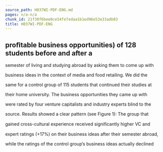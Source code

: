 ```yaml
---
source_path: H037WI-PDF-ENG.md
pages: n/a-n/a
chunk_id: 21f30f6bee0ce54fefedaa1b1ed96e53e33adb83
title: H037WI-PDF-ENG
---
```

## proﬁtable business opportunities) of 128 students before and after a

semester of living and studying abroad by asking them to come up with

business ideas in the context of media and food retailing. We did the

same for a control group of 115 students that continued their studies at

their home university. The business opportunities they came up with

were rated by four venture capitalists and industry experts blind to the

source. Results showed a clear pattern (see Figure 1): The group that

gained cross-cultural experience received signiﬁcantly higher VC and

expert ratings (+17%) on their business ideas after their semester abroad,

while the ratings of the control group’s business ideas actually declined
